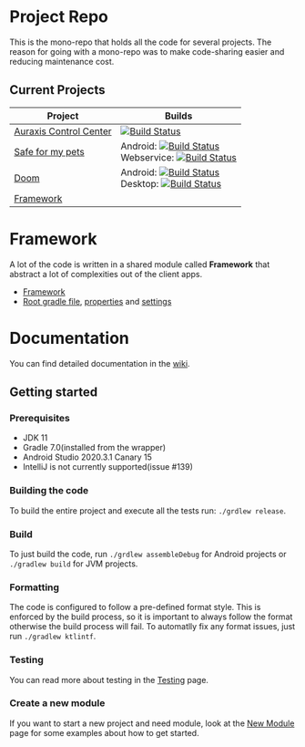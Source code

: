 # Project Repo

This is the mono-repo that holds all the code for several projects. The reason for going with a mono-repo was to make code-sharing easier and reducing maintenance cost.

## Current Projects
| Project | Builds |
| --- | ----------- |
| [Auraxis Control Center](auraxiscontrolcenter/) | [![Build Status](https://dev.azure.com/CRamsan/AuraxisControlCenter/_apis/build/status/AuraxisControCenter?branchName=master)](https://dev.azure.com/CRamsan/AuraxisControlCenter/_build/latest?definitionId=6&branchName=master) |
| [Safe for my pets](petproject/) | Android: [![Build Status](https://dev.azure.com/CRamsan/PetProject/_apis/build/status/PetProject-Android?branchName=master)](https://dev.azure.com/CRamsan/PetProject/_build/latest?definitionId=3&branchName=master)<br/>Webservice: [![Build Status](https://dev.azure.com/CRamsan/PetProject/_apis/build/status/PetProject-Webservice?branchName=master)](https://dev.azure.com/CRamsan/PetProject/_build/latest?definitionId=8&branchName=master) |
| [Doom](/doom) | Android: [![Build Status](https://dev.azure.com/CRamsan/Doom-Project/_apis/build/status/Doom-Project_Android?branchName=master)](https://dev.azure.com/CRamsan/Doom-Project/_build/latest?definitionId=11&branchName=master)<br/>Desktop: [![Build Status](https://dev.azure.com/CRamsan/Doom-Project/_apis/build/status/Doom-Project_Desktop?branchName=master)](https://dev.azure.com/CRamsan/Doom-Project/_build/latest?definitionId=12&branchName=master) |
| [Framework](framework/) | |

# Framework
A lot of the code is written in a shared module called **Framework** that abstract a lot of complexities out of the client apps.
 - [Framework](framework/)
 - [Root gradle file](/build.gradle), [properties](gradle.properties) and [settings](settings.gradle)

# Documentation
You can find detailed documentation in the [wiki](https://github.com/CRamsan/CoreProject/wiki/).

## Getting started
 
### Prerequisites
- JDK 11
- Gradle 7.0(installed from the wrapper)
- Android Studio 2020.3.1 Canary 15
- IntelliJ is not currently supported(issue #139)

### Building the code
To build the entire project and execute all the tests run: `./grdlew release`.

### Build 
To just build the code, run `./grdlew assembleDebug` for Android projects or `./gradlew build` for JVM projects. 

### Formatting
The code is configured to follow a pre-defined format style. This is enforced by the build process, so it is important to always follow the format otherwise the build process will fail. To automatlly fix any format issues, just run `./gradlew ktlintf`.

### Testing
You can read more about testing in the [Testing](https://github.com/CRamsan/CoreProject/wiki/Testing) page.

### Create a new module
If you want to start a new project and need module, look at the [New Module](https://github.com/CRamsan/CoreProject/wiki/New-Module) page for some examples about how to get started.
